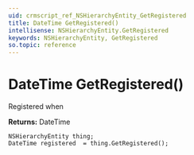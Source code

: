 ```yaml
---
uid: crmscript_ref_NSHierarchyEntity_GetRegistered
title: DateTime GetRegistered()
intellisense: NSHierarchyEntity.GetRegistered
keywords: NSHierarchyEntity, GetRegistered
so.topic: reference
---
```


# DateTime GetRegistered()

Registered when

**Returns:** DateTime

```crmscript
NSHierarchyEntity thing;
DateTime registered  = thing.GetRegistered();
```

